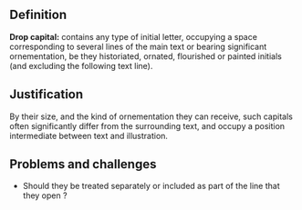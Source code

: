 ## Definition

**Drop capital:** contains any type of initial letter, occupying a space corresponding to several lines of the main text or bearing significant ornementation, be they historiated, ornated, flourished or painted initials (and excluding the following text line).

## Justification

By their size, and the kind of ornementation they can receive, such capitals often significantly differ from the surrounding text, and occupy a position intermediate between text and illustration.

## Problems and challenges

- Should they be treated separately or included as part of the line that they open ?
